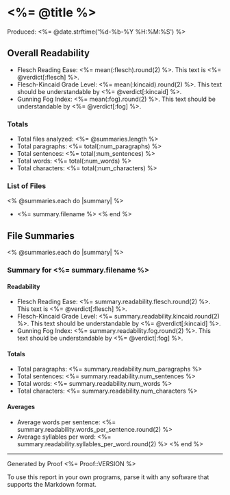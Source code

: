 # <%= @title %> #

Produced: <%= @date.strftime('%d-%b-%Y %H:%M:%S') %>

## Overall Readability ##

* Flesch Reading Ease: <%= mean(:flesch).round(2) %>. This text is <%= @verdict[:flesch] %>.
* Flesch-Kincaid Grade Level: <%= mean(:kincaid).round(2) %>. This text should be understandable by <%= @verdict[:kincaid] %>.
* Gunning Fog Index: <%= mean(:fog).round(2) %>. This text should be understandable by <%= @verdict[:fog] %>.

### Totals ###

* Total files analyzed: <%= @summaries.length %>
* Total paragraphs: <%= total(:num_paragraphs) %>
* Total sentences: <%= total(:num_sentences) %>
* Total words: <%= total(:num_words) %>
* Total characters: <%= total(:num_characters) %>

### List of Files ###

<% @summaries.each do |summary| %>
* <%= summary.filename %>
<% end %>

## File Summaries ##

<% @summaries.each do |summary| %>
### Summary for <%= summary.filename %> ###

#### Readability ####

* Flesch Reading Ease: <%= summary.readability.flesch.round(2) %>. This text is <%= @verdict[:flesch] %>.
* Flesch-Kincaid Grade Level: <%= summary.readability.kincaid.round(2) %>. This text should be understandable by <%= @verdict[:kincaid] %>.
* Gunning Fog Index: <%= summary.readability.fog.round(2) %>. This text should be understandable by <%= @verdict[:fog] %>.

#### Totals ####

* Total paragraphs: <%= summary.readability.num_paragraphs %>
* Total sentences: <%= summary.readability.num_sentences %>
* Total words: <%= summary.readability.num_words %>
* Total characters: <%= summary.readability.num_characters %>

#### Averages ####

* Average words per sentence: <%= summary.readability.words_per_sentence.round(2) %>
* Average syllables per word: <%= summary.readability.syllables_per_word.round(2) %>
<% end %>
- - -

Generated by Proof <%= Proof::VERSION %>

To use this report in your own programs, parse it with any software that supports the Markdown format.
